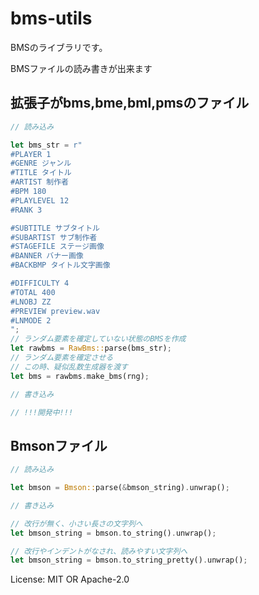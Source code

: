 # bms-utils

BMSのライブラリです。

BMSファイルの読み書きが出来ます

## 拡張子がbms,bme,bml,pmsのファイル
```rust
// 読み込み

let bms_str = r"
#PLAYER 1
#GENRE ジャンル
#TITLE タイトル
#ARTIST 制作者
#BPM 180
#PLAYLEVEL 12
#RANK 3

#SUBTITLE サブタイトル
#SUBARTIST サブ制作者
#STAGEFILE ステージ画像
#BANNER バナー画像
#BACKBMP タイトル文字画像

#DIFFICULTY 4
#TOTAL 400
#LNOBJ ZZ
#PREVIEW preview.wav
#LNMODE 2
";
// ランダム要素を確定していない状態のBMSを作成
let rawbms = RawBms::parse(bms_str);
// ランダム要素を確定させる
// この時、疑似乱数生成器を渡す
let bms = rawbms.make_bms(rng);

// 書き込み

// !!!開発中!!!
```
## Bmsonファイル
```rust
// 読み込み

let bmson = Bmson::parse(&bmson_string).unwrap();

// 書き込み

// 改行が無く、小さい長さの文字列へ
let bmson_string = bmson.to_string().unwrap();

// 改行やインデントがなされ、読みやすい文字列へ
let bmson_string = bmson.to_string_pretty().unwrap();
```

License: MIT OR Apache-2.0
